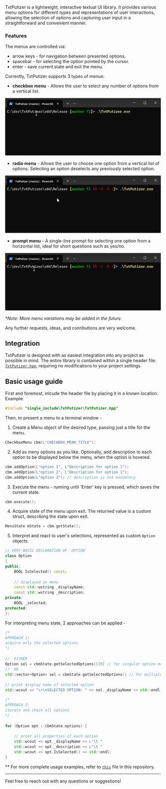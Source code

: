 TxtPutizer is a lightweight, interactive textual UI library.
It provides various menu options for different types and representations of user interactions, allowing the selection of options and capturing user input in a straightforward and convenient manner.

### Features
The menus are controlled via:
* arrow keys - for navigation between presented options.
* spacebar - for selecting the option pointed by the cursor.
* enter - save current state and exit the menu.

Currently, TxtPutizer supports 3 types of menus:
- **checkbox menu** - Allows the user to select any number of options from a vertical list.

![Checkbox Menu Example](./images/checkbox_menu_demo.gif)

- **radio menu** - Allows the user to choose one option from a vertical list of options. Selecting an option deselects any previously selected option.

![Radio Menu Example](./images/radio_menu_demo.gif)

- **prompt menu** - A single-line prompt for selecting one option from a horizontal list, ideal for short questions such as yes/no.

![Prompt Menu Example](./images/prompt_menu_demo.gif)

**Note: More menu variations may be added in the future.*

Any further requests, ideas, and conributions are very welcome.

## Integration
TxtPutizer is designed with as easiest integration into any project as possible in mind. The entire library is contained within a single header file: [`TxtPutizer.hpp`](https://github.com/RuBublik/TxtPutizer/blob/master/TxtPutizer/single_include/TxtPutizer/TxtPutizer.hpp), requiring no modifications to your project settings.


## Basic usage guide

First and foremost, inlcude the header file by placing it in a known location. Example:

```cpp
#include "single_include\TxtPutizer\TxtPutizer.hpp"
```

Then, to present a menu to a terminal window -
1. Create a Menu object of the desired type, passing just a title for the menu.

```cpp
CheckboxMenu cbm(L"CHECKBOX_MENU_TITLE");
```

2. Add as meny options as you like. Optionally, add description to each option to be displayed below the menu, when the option is hovered.

```cpp
cbm.addOption(L"option 1", L"Description for option 1");
cbm.addOption(L"option 2", L"Description for option 1");
cbm.addOption(L"option 3"); // description is not mandatory
```

3. Execute the menu - running until 'Enter' key is pressed, which saves the current state.

```cpp
cbm.execute();
```

4. Acquire state of the menu upon exit. The returned value is a custom struct, describing the state upon exit.

```cpp
MenuState mState = cbm.getState();
```

5. Interpret and react to user's selections, represented as custom `Option` objects.

```cpp
// VERY BASIC DECLARATION OF `OPTION`
class Option
{
public:
	BOOL IsSelected() const;

	// displayed in menu
	const std::wstring _displayName;
	const std::wstring _description;
private:	
	BOOL _selected;	
protected:
};
```

For interpreting menu state, 2 approaches can be applied -

```cpp
/* 
APPROACH 1: 
acquire only the selected options
*/

//  EITHER -
Option sel = cbmState.getSelectedOptions()[0] // for singular option menus
//  OR -
std::vector<Option> sel = cbmState.getSelectedOptions() // for multiple option menus

// print display name of selected option
std::wcout << "\r\nSELECTED OPTION: " << sel._displayName << std::endl;
```

```cpp
/*
APPROACH 2: 
iterate and check all options
*/

for (Option opt : cbmState.options) {

    // print all properties of each option
    std::wcout << opt._displayName << L"\t " 
    std::wcout << opt._description << L"\t " 
    std::wcout << opt.IsSelected() << std::endl;
}
```

** For more complete usage examples, refer to [`this`](https://github.com/RuBublik/TxtPutizer/blob/master/TxtPutizer/tests/MainTest.cpp) file in this repository.

***
Feel free to reach out with any questions or suggestions!